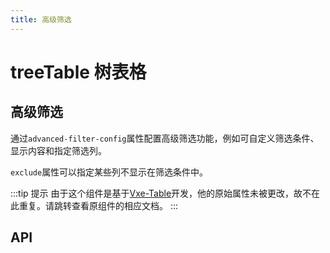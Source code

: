 ```yaml
---
title: 高级筛选
---
```


# treeTable 树表格

## 高级筛选

通过`advanced-filter-config`属性配置高级筛选功能，例如可自定义筛选条件、显示内容和指定筛选列。

`exclude`属性可以指定某些列不显示在筛选条件中。

<demo-preview2 path="./advancedScreening.vue" />

:::tip 提示
由于这个组件是基于[Vxe-Table](https://vxetable.cn/#/table/api)开发，他的原始属性未被更改，故不在此重复。请跳转查看原组件的相应文档。
:::

## API

<API src="../table.json" lang="zh"></API>